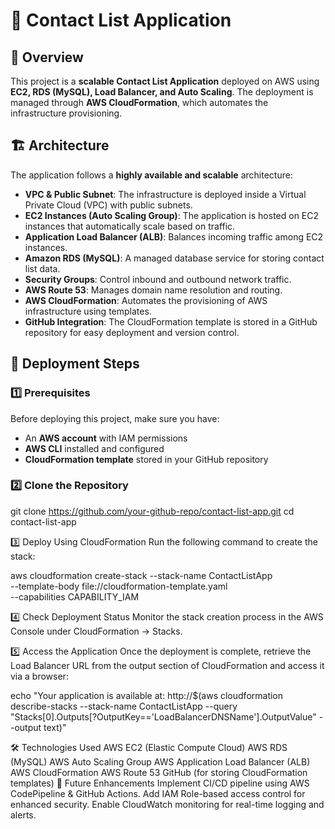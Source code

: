 # 📌 Contact List Application  

## 📖 Overview  
This project is a **scalable Contact List Application** deployed on AWS using **EC2, RDS (MySQL), Load Balancer, and Auto Scaling**. The deployment is managed through **AWS CloudFormation**, which automates the infrastructure provisioning.  

## 🏗 Architecture  
The application follows a **highly available and scalable** architecture:  
- **VPC & Public Subnet**: The infrastructure is deployed inside a Virtual Private Cloud (VPC) with public subnets.  
- **EC2 Instances (Auto Scaling Group)**: The application is hosted on EC2 instances that automatically scale based on traffic.  
- **Application Load Balancer (ALB)**: Balances incoming traffic among EC2 instances.  
- **Amazon RDS (MySQL)**: A managed database service for storing contact list data.  
- **Security Groups**: Control inbound and outbound network traffic.  
- **AWS Route 53**: Manages domain name resolution and routing.  
- **AWS CloudFormation**: Automates the provisioning of AWS infrastructure using templates.  
- **GitHub Integration**: The CloudFormation template is stored in a GitHub repository for easy deployment and version control.  

## 🚀 Deployment Steps  
### **1️⃣ Prerequisites**  
Before deploying this project, make sure you have:  
- An **AWS account** with IAM permissions  
- **AWS CLI** installed and configured  
- **CloudFormation template** stored in your GitHub repository  

### **2️⃣ Clone the Repository**  

git clone https://github.com/your-github-repo/contact-list-app.git
cd contact-list-app

3️⃣ Deploy Using CloudFormation
Run the following command to create the stack:

aws cloudformation create-stack --stack-name ContactListApp \
    --template-body file://cloudformation-template.yaml \
    --capabilities CAPABILITY_IAM

4️⃣ Check Deployment Status
Monitor the stack creation process in the AWS Console under CloudFormation → Stacks.

5️⃣ Access the Application
Once the deployment is complete, retrieve the Load Balancer URL from the output section of CloudFormation and access it via a browser:

echo "Your application is available at: http://$(aws cloudformation describe-stacks --stack-name ContactListApp --query "Stacks[0].Outputs[?OutputKey=='LoadBalancerDNSName'].OutputValue" --output text)"


🛠 Technologies Used
AWS EC2 (Elastic Compute Cloud)
AWS RDS (MySQL)
AWS Auto Scaling Group
AWS Application Load Balancer (ALB)
AWS CloudFormation
AWS Route 53
GitHub (for storing CloudFormation templates)
📌 Future Enhancements
Implement CI/CD pipeline using AWS CodePipeline & GitHub Actions.
Add IAM Role-based access control for enhanced security.
Enable CloudWatch monitoring for real-time logging and alerts.